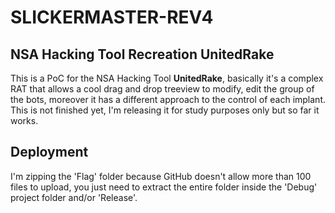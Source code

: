 # SLICKERMASTER-REV4
## NSA Hacking Tool Recreation UnitedRake

This is a PoC for the NSA Hacking Tool __UnitedRake__, basically it's a complex RAT that allows a cool drag and drop treeview to modify, edit the group of the bots, moreover it has a different approach to the control of each implant. This is not finished yet, I'm releasing it for study purposes only but so far it works.

## Deployment

I'm zipping the 'Flag' folder because GitHub doesn't allow more than 100 files to upload, you just need to extract the entire folder inside the 'Debug' project folder and/or 'Release'.

